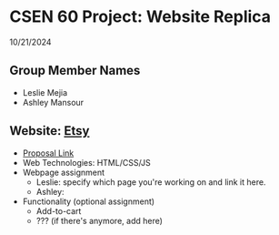 # CSEN 60 Project: Website Replica
10/21/2024

## Group Member Names
- Leslie Mejia
- Ashley Mansour

## Website: [Etsy](https://www.etsy.com/)
- [Proposal Link](https://docs.google.com/document/d/1tT2otlLEeJBttB4Jourw0wCkjImSxMS9o-4_HV3dzGg/edit?usp=sharing)
- Web Technologies: HTML/CSS/JS
- Webpage assignment
  - Leslie: specify which page you're working on and link it here.
  - Ashley:
- Functionality (optional assignment)
  - Add-to-cart
  - ??? (if there's anymore, add here)
